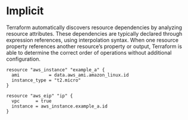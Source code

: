 # Implicit

Terraform automatically discovers resource dependencies by analyzing resource attributes. These dependencies are typically declared through expression references, using interpolation syntax. When one resource property references another resource’s property or output, Terraform is able to determine the correct order of operations without additional configuration.

```hcl
resource "aws_instance" "example_a" {​
  ami           = data.aws_ami.amazon_linux.id​
  instance_type = "t2.micro"​
}​

resource "aws_eip" "ip" {​
  vpc      = true​
  instance = aws_instance.example_a.id​
}
```